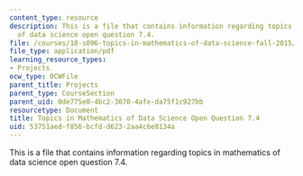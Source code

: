 ```yaml
---
content_type: resource
description: This is a file that contains information regarding topics in mathematics
  of data science open question 7.4.
file: /courses/18-s096-topics-in-mathematics-of-data-science-fall-2015/53751aedf856bcfdd6232aa4c6e8134a_MIT18_S096F15_Open7.4.pdf
file_type: application/pdf
learning_resource_types:
- Projects
ocw_type: OCWFile
parent_title: Projects
parent_type: CourseSection
parent_uid: 0de775e0-4bc2-3070-4afe-da75f1c927bb
resourcetype: Document
title: Topics in Mathematics of Data Science Open Question 7.4
uid: 53751aed-f856-bcfd-d623-2aa4c6e8134a
---
```

This is a file that contains information regarding topics in mathematics of data science open question 7.4.

